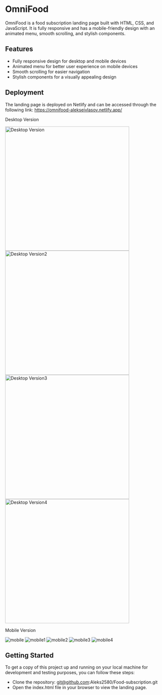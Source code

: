 # OmniFood
OmniFood is a food subscription landing page built with HTML, CSS, and JavaScript. It is fully responsive and has a mobile-friendly design with an animated menu, smooth scrolling, and stylish components.

## Features
- Fully responsive design for desktop and mobile devices
- Animated menu for better user experience on mobile devices
- Smooth scrolling for easier navigation
- Stylish components for a visually appealing design

## Deployment
The landing page is deployed on Netlify and can be accessed through the following link: https://omnifood-alekseivlasov.netlify.app/


Desktop Version

<img src="https://user-images.githubusercontent.com/90598699/235891658-ac97f2ad-9ae9-49c6-a8ab-c47b331e6276.png" alt="Desktop Version" width="400">
<img src="https://user-images.githubusercontent.com/90598699/235918033-b7fdf703-f340-4a5c-a15d-bbe8bb7ceec1.png" alt="Desktop Version2" width="400">
<img src="https://user-images.githubusercontent.com/90598699/235918263-3cc2dfbb-be7c-433b-850f-bf1e863e37cd.png" alt="Desktop Version3" width="400">
<img src="https://user-images.githubusercontent.com/90598699/235918299-03152d89-f62c-4c57-9534-2d5678b7d3ff.png" alt="Desktop Version4" width="400">



Mobile Version

![mobile](https://user-images.githubusercontent.com/90598699/235891685-5e5e0858-c317-43be-8b76-89015e75009d.png)
![mobile1](https://user-images.githubusercontent.com/90598699/235891700-f89747ed-0e9e-40e8-9acc-cbdcf8169760.png)
![mobile2](https://user-images.githubusercontent.com/90598699/235892595-186ce5fb-3619-498f-bd18-49ee0933be49.png)
![mobile3](https://user-images.githubusercontent.com/90598699/235892609-5135d46e-af4e-418b-acac-77e3dac34a84.png)
![mobile4](https://user-images.githubusercontent.com/90598699/235892617-be3f4b64-810a-419d-9315-cc23d1d9970e.png)



## Getting Started
To get a copy of this project up and running on your local machine for development and testing purposes, you can follow these steps:

- Clone the repository:
git@github.com:Aleks2580/Food-subscription.git
- Open the index.html file in your browser to view the landing page.

